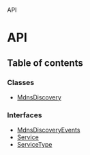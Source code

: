 API

# API

## Table of contents

### Classes

- [MdnsDiscovery](classes/MdnsDiscovery.md)

### Interfaces

- [MdnsDiscoveryEvents](interfaces/MdnsDiscoveryEvents.md)
- [Service](interfaces/Service.md)
- [ServiceType](interfaces/ServiceType.md)
